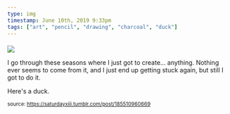 ```yaml
---
type: img
timestamp: June 10th, 2019 9:33pm
tags: ["art", "pencil", "drawing", "charcoal", "duck"]
---
```

####
<img src="https://saturdayxiii.github.io/media/185510960669.jpg"/>
                                                                                          
I go through these seasons where I just got to create&hellip; anything.  Nothing ever seems to come from it, and I just end up getting stuck again, but still I got to do it.



Here's a duck.
 
                                    
                
                
                
                
                                
<small>source: https://saturdayxiii.tumblr.com/post/185510960669</small>